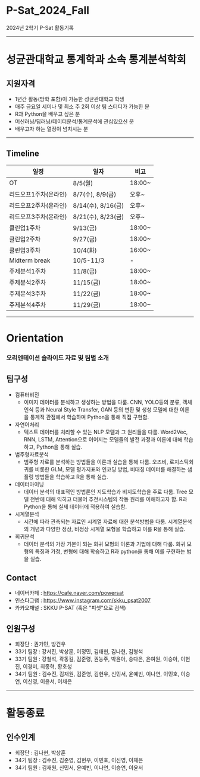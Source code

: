 # P-Sat_2024_Fall
2024년 2학기 P-Sat 활동기록

-------------------------------------------
# 성균관대학교 통계학과 소속 통계분석학회

## 지원자격
* 1년간 활동(방학 포함)이 가능한 성균관대학교 학생
* 매주 금요일 세미나 및 최소 주 2회 이상 팀 스터디가 가능한 분
* R과 Python을 배우고 싶은 분
* 머신러닝/딥러닝/데이터분석/통계분석에 관심있으신 분
* 배우고자 하는 열정이 넘치시는 분
-------------------------------------------
## Timeline

|일정|일자|비고|
|------|---|---|
|OT|8/5(월)|18:00~|
|리드오프1주차(온라인)|8/7(수), 8/9(금)|오후~|
|리드오프2주차(온라인)|8/14(수), 8/16(금)|오후~|
|리드오프3주차(온라인)|8/21(수), 8/23(금)|오후~|
|클린업1주차|9/13(금)|18:00~|
|클린업2주차|9/27(금)|18:00~|
|클린업3주차|10/4(화)|16:00~|
|Midterm break|10/5-11/3|-|
|주제분석1주차|11/8(금)|18:00~|
|주제분석2주차|11/15(금)|18:00~|
|주제분석3주차|11/22(금)|18:00~|
|주제분석4주차|11/29(금)|18:00~|

-------------------------------------------
# Orientation
### 오리엔테이션 슬라이드 자료 및 팀별 소개

## 팀구성
* 컴퓨터비전
  - 이미지 데이터를 분석하고 생성하는 방법을 다룸. CNN, YOLO등의 분류, 객체 인식 등과 Neural Style Transfer, GAN 등의 변환 및 생성 모델에 대한 이론을 통계적 관점에서 학습하며 Python을 통해 직접 구현함.
* 자연어처리
  - 텍스트 데이터를 처리할 수 있는 NLP 모델과 그 원리들을 다룸. Word2Vec, RNN, LSTM, Attention으로 이어지는 모델들의 발전 과정과 이론에 대해 학습하고, Python을 통해 실습.
* 범주형자료분석
  - 범주형 자료를 분석하는 방법들을 이론과 실습을 통해 다룸. 오즈비, 로지스틱회귀를 비롯한 GLM, 모델 평가지표와 인코딩 방법, 비대칭 데이터를 해결하는 샘플링 방법들을 학습하고 R을 통해 실습.
* 데이터마이닝
  - 데이터 분석의 대표적인 방법론인 지도학습과 비지도학습을 주로 다룸. Tree 모델 전반에 대해 익히고 더불어 추천시스템의 작동 원리를 이해하고자 함. R과 Python을 통해 실제 데이터에 적용하여 실습함.
* 시계열분석
  - 시간에 따라 관측되는 자료인 시계열 자료에 대한 분석방법을 다룸. 시계열분석의 개념과 다양한 정상, 비정상 시계열 모형을 학습하고 이를 R을 통해 실습.
* 회귀분석
  - 데이터 분석의 가장 기본이 되는 회귀 모형의 이론과 기법에 대해 다룸. 회귀 모형의 특징과 가정, 변형에 대해 학습하고 R과 python을 통해 이를 구현하는 법을 실습.

## Contact
* 네이버카페 : https://cafe.naver.com/powersat
* 인스타그램 : https://www.instagram.com/skku_psat2007
* 카카오채널 : SKKU P-SAT (혹은 "피셋"으로 검색)

## 인원구성
* 회장단 : 권가민, 방건우
* 33기 팀장 : 강서진, 박상훈, 이정민, 김태현, 김나현, 김형석
* 33기 팀원 : 강철석, 곽동길, 김준령, 권능주, 박윤아, 송다은, 윤여원, 이승아, 이현진, 이경미, 최종혁, 황호성
* 34기 팀원 : 김수진, 김재원, 김준영, 김현우, 신민서, 윤예빈, 이나연, 이민호, 이승연, 이신영, 이윤서, 이채은
---------------------------------------------------------
# 활동종료

## 인수인계
* 회장단 : 김나현, 박상훈
* 34기 팀장 : 김수진, 김준영, 김현우, 이민호, 이신영, 이채은
* 34기 팀원 : 김재원, 신민서, 윤예빈, 이나연, 이승연, 이윤서
